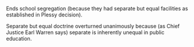 
Ends school segregation (because they had separate but equal facilities as established in Plessy decision). 

Separate but equal doctrine overturned unanimously because (as Chief Justice Earl Warren says) separate is inherently unequal in public education. 
